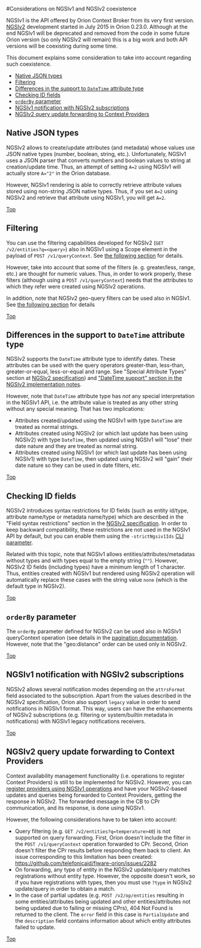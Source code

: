 #<a name="top"></a>Considerations on NGSIv1 and NGSIv2 coexistence

NGSIv1 is the API offered by Orion Context Broker from its very first version. 
[NGSIv2](http://telefonicaid.github.io/fiware-orion/api/v2/stable) development started 
in July 2015 in Orion 0.23.0. Although at the end NGSIv1 will be deprecated and 
removed from the code in some future Orion version (so only NGSIv2 will remain) 
this is a big work and both API versions will be coexisting during some time. 

This document explains some consideration to take into account regarding such coexistence.

* [Native JSON types](#native-json-types)
* [Filtering](#filtering)
* [Differences in the support to `DateTime` attribute type](#differences-in-the-support-to-datetime-attribute-type)
* [Checking ID fields](#checking-id-fields)
* [`orderBy` parameter](#orderby-parameter)
* [NGSIv1 notification with NGSIv2 subscriptions](#ngsiv1-notification-with-ngsiv2-subscriptions)
* [NGSIv2 query update forwarding to Context Providers](#ngsiv2-query-update-forwarding-to-context-providers)

## Native JSON types

NGSIv2 allows to create/update attributes (and metadata) whose values use JSON native 
types (number, boolean, string, etc.). Unfortunately, NGSIv1 uses a JSON parser that converts 
numbers and boolean values to string at creation/update time. Thus, an attempt of 
setting `A=2` using NGSIv1 will actually store `A="2"` in the Orion database.

However, NGSIv1 rendering is able to correctly retrieve attribute values stored using 
non-string JSON native types. Thus, if you set `A=2` using NGSIv2 and retrieve that 
attribute using NGSIv1, you will get `A=2`.

[Top](#top)

## Filtering

You can use the filtering capabilities developed for NGSIv2 (`GET /v2/entities?q=<query>`) also 
in NGSIv1 using a Scope element in the payload of `POST /v1/queryContext`. See 
[the following section](filtering.md#string-filters) for details.

However, take into account that some of the filters (e. g. greater/less, range, etc.) are thought
for numeric values. Thus, in order to work properly, these filters (although using a 
`POST /v1/queryContext`) needs that the attributes to which they refer were created using NGSIv2 operations.

In addition, note that NGSIv2 geo-query filters can be used also in NGSIv1. See
[the following section](geolocation.md#geo-located-queries-ngsiv2) for details

[Top](#top)

## Differences in the support to `DateTime` attribute type

NGSIv2 supports the `DateTime` attribute type to identify dates. These attributes can be used with the query operators
greater-than, less-than, greater-or-equal, less-or-equal and range. See "Special Attribute Types" section at
[NGSIv2 specification](http://telefonicaid.github.io/fiware-orion/api/v2/stable)) and ["DateTime support"  section
in the NGSIv2 implementation notes](ngsiv2_implementation_notes.md#datetime-support).

However, note that `DateTime` attribute type has *not* any special interpretation in the NGSIv1 API, i.e. the
attribute value is treated as any other string without any special meaning. That has two implications:

* Attributes created/updated using the NGSIv1 with type `DateTime` are treated as normal strings.
* Attributes created using NGSIv2 (or which last update has been using NGSIv2) with type `DateTime`, then
  updated using NGSIv1 will "lose" their date nature and they are treated as normal string.
* Attributes created using NGSIv1 (or which last update has been using NGSIv1) with type `DateTime`, then
  updated using NGSIv2 will "gain" their date nature so they can be used in date filters, etc.

[Top](#top)

## Checking ID fields

NGSIv2 introduces syntax restrictions for ID fields (such as entity id/type, attribute name/type
or metadata name/type) which are described in the "Field syntax restrictions" section in the
[NGSIv2 specification](http://telefonicaid.github.io/fiware-orion/api/v2/stable). In order to
keep backward compatibility, these restrictions are not used in the NGSIv1 API by default, but
you can enable them using the `-strictNgsiv1Ids` [CLI parameter](../admin/cli.md).

Related with this topic, note that NGSIv1 allows entities/attributes/metadatas without types
and with types equal to the empty string (`""`). However, NGSIv2 ID fields (including types) have
a minimum length of 1 character. Thus, entities created with NGSIv1 but rendered using NGSIv2 operation
will automatically replace these cases with the string value `none` (which is the default type in NGSIv2).

[Top](#top)

## `orderBy` parameter

The `orderBy` parameter defined for NGSIv2 can be used also in NGSIv1 queryContext operation (see
details in the [pagination documentation](pagination.md). However, note that the "geo:distance"
order can be used only in NGSIv2.

[Top](#top)

## NGSIv1 notification with NGSIv2 subscriptions

NGSIv2 allows several notification modes depending on the `attrsFormat` field associated to the
subscription. Apart from the values described in the NGSIv2 specification, Orion also support
`legacy` value in order to send notifications in NGSIv1 format. This way, users can have the
enhancements of NGSIv2 subscriptions (e.g. filtering or system/builtin metadata in notifications) with
NGSIv1 legacy notifications receivers.

[Top](#top)

## NGSIv2 query update forwarding to Context Providers

Context availability management functionality (i.e. operations to register Context Providers) is still to be
implemented for NGSIv2. However, you can [register providers using NGSIv1 operations](context_providers.md)
and have your NGSIv2-based updates and queries being forwarded to Context Providers, getting the response in NGSIv2.
The forwarded message in the CB to CPr communication, and its response, is done using NGSIv1.

However, the following considerations have to be taken into account:

* Query filtering (e.g. `GET /v2/entities?q=temperature>40`) is not supported on query forwarding. First, Orion
  doesn't include the filter in the `POST /v1/queryContext` operation forwarded to CPr. Second, Orion doesn't filter
  the CPr results before responding them back to client. An issue corresponding to this limitation has been created:
  https://github.com/telefonicaid/fiware-orion/issues/2282
* On forwarding, any type of entity in the NGSIv2 update/query matches registrations without entity type. However, the
  opposite doesn't work, so if you have registrations with types, then you must use `?type` in NGSIv2  update/query in
  order to obtain a match.
* In the case of partial updates (e.g. `POST /v2/op/entities` resulting in some entities/attributes being updated and
  other entities/attributes not being updated due to failing or missing CPrs), 404 Not Found is returned to the client.
  The `error` field in this case is `PartialUpdate` and the `description` field contains information about which entity
  attributes failed to update.

[Top](#top)

